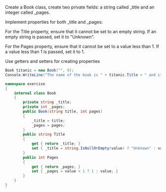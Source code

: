 Create a Book class, create two private fields: a string called _title and an integer called _pages.

Implement properties for both _title and _pages:

For the Title property, ensure that it cannot be set to an empty string. If an empty string is passed, set it to "Unknown".

For the Pages property, ensure that it cannot be set to a value less than 1. If a value less than 1 is passed, set it to 1.

Use getters and setters for creating properties
```cs
Book titanic = new Book("", 0);
Console.WriteLine("The name of the book is " + titanic.Title + " and it has " + titanic.Pages + " pages");
```
```cs
namespace exercise
{
    internal class Book
    {
        private string _title;
        private int _pages;
        public Book(string title, int pages) 
        {
            _title = title;
            _pages = pages;
        }
        public string Title
        {
            get { return _title; }
            set { _title = string.IsNullOrEmpty(value) ? "Unknown" : value; }
        }
        public int Pages
        {
            get { return _pages; }
            set { _pages = value < 1 ? 1 : value; }
        }
    }
}
```
